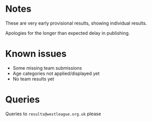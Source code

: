 # Notes

These are very early provisional results, showing individual results.

Apologies for the longer than expected delay in publishing.

# Known issues

* Some missing team submissions
* Age categories not applied/displayed yet
* No team results yet


# Queries

Queries to `results@westleague.org.uk` please

